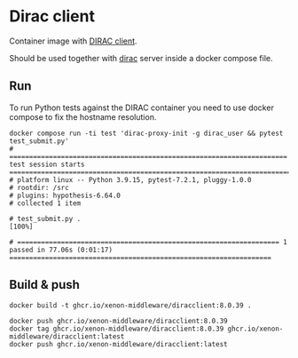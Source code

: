 # Dirac client

Container image with [DIRAC client](https://dirac.readthedocs.io/en/latest/UserGuide/GettingStarted/InstallingClient/index.html).

Should be used together with [dirac](../dirac) server inside a docker compose file.

## Run

To run Python tests against the DIRAC container you need to use docker compose to fix the hostname resolution.

```shell
docker compose run -ti test 'dirac-proxy-init -g dirac_user && pytest test_submit.py'
# ====================================================================== test session starts =======================================================================
# platform linux -- Python 3.9.15, pytest-7.2.1, pluggy-1.0.0
# rootdir: /src
# plugins: hypothesis-6.64.0
# collected 1 item                                                                                                                                                 

# test_submit.py .                                                                                                                                           [100%]

# ================================================================== 1 passed in 77.06s (0:01:17) ==================================================================
```

## Build & push

```shell
docker build -t ghcr.io/xenon-middleware/diracclient:8.0.39 .
```

```shell
docker push ghcr.io/xenon-middleware/diracclient:8.0.39
docker tag ghcr.io/xenon-middleware/diracclient:8.0.39 ghcr.io/xenon-middleware/diracclient:latest
docker push ghcr.io/xenon-middleware/diracclient:latest
```
